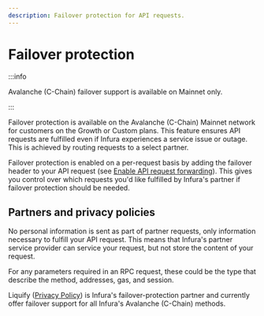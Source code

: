 ```yaml
---
description: Failover protection for API requests.
---
```


# Failover protection

:::info

Avalanche (C-Chain) failover support is available on Mainnet only.

:::

Failover protection is available on the Avalanche (C-Chain) Mainnet network for customers on the
Growth or Custom plans. This feature ensures API requests are fulfilled even if Infura experiences a
service issue or outage. This is achieved by routing requests to a select partner.

Failover protection is enabled on a per-request basis by adding the failover header to your API
request (see [Enable API request forwarding](../how-to/failover-protection-imp-avalanche.md)). This gives you
control over which requests you'd like fulfilled by Infura's partner if failover protection should be needed.

## Partners and privacy policies

No personal information is sent as part of partner requests, only information necessary to fulfill
your API request. This means that Infura's partner service provider can service your request, but not
store the content of your request.

For any parameters required in an RPC request, these could be the type that describe the method,
addresses, gas, and session.

Liquify ([Privacy Policy](https://www.liquify.com/Liquify_RPC_PP.pdf)) is Infura's failover-protection partner and
currently offer failover support for all Infura's Avalanche (C-Chain) methods.
